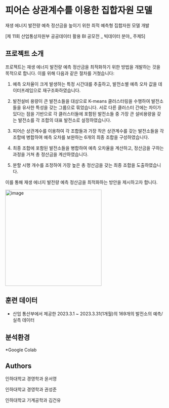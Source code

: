 # 피어슨 상관계수를 이용한 집합자원 모델


재생 에너지 발전량 예측 정산금을 높이기 위한 최적 예측형 집합자원 모델 개발

[제 11회 산업통상자원부 공공데이터 활용 BI 공모전 _ 빅데이터 분야_ 주제5]

## 프로젝트 소개

프로젝트는 재생 에너지 발전량 예측 정산금을 최적화하기 위한 방법을 개발하는 것을 목적으로 합니다. 이를 위해 다음과 같은 절차를 거쳤습니다:

1. 예측 오차율이 크게 발생하는 특정 시간대를 추출하고, 발전소별 예측 오차 값을 데이터프레임으로 재구조화하였습니다.

2. 발전설비 용량이 큰 발전소들을 대상으로 K-means 클러스터링을 수행하여 발전소들을 유사한 특성을 갖는 그룹으로 묶었습니다. 서로 다른 클러스터 간에는 차이가 있다는 점을 기반으로 각 클러스터들에 포함된 발전소들 중 가장 큰 설비용량을 갖는 발전소를 각 조합의 대표 발전소로 설정하였습니다.

3. 피어슨 상관계수를 이용하여 각 조합들과 가장 작은 상관계수를 갖는 발전소들을 각 조합에 병합하여 예측 오차를 보완하는 6개의 최종 조합을 구성하였습니다.

4. 최종 조합에 포함된 발전소들을 병합하여 예측 오차율을 계산하고, 정산금을 구하는 과정을 거쳐 총 정산금을 계산하였습니다.

5. 분할 시행 개수를 조정하여 가장 높은 총 정산금을 갖는 최종 조합을 도출하였습니다.

이를 통해 재생 에너지 발전량 예측 정산금을 최적화하는 방안을 제시하고자 합니다.

<img width="304" alt="image" src="https://github.com/ella00100/RenewableEnergyModel/assets/103167624/00307b81-4090-4fe7-8702-1fdbafb9de6c">

## 훈련 데이터
- 산업 통산부에서 제공한 2023.3.1 ~ 2023.3.31(1개월)의 169개의 발전소의 예측/실측 데이터 

## 분석환경

*Google Colab


## Authors

인하대학교 경영학과 윤서영

인하대학교 경영학과 권성준

인하대학교 기계공학과 김건유
